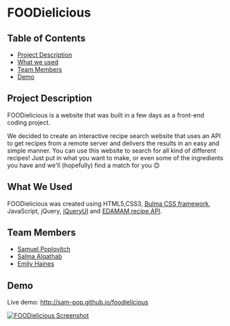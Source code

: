 # FOODielicious

## Table of Contents

* [Project Description](#desc)
* [What we used](#tech)
* [Team Members](#team-members)
* [Demo](#demo)

## <a name="dec"></a> Project Description

FOODielicious is a website that was built in a few days as a front-end coding project.

We decided to create an interactive recipe search website that uses an API to get recipes from a remote server and delivers the results in an easy and simple manner. 
You can use this website to search for all kind of different recipes! Just put in what you want to make, or even some of the ingredients you have and we'll (hopefully) find a match for you 😊️ 

## <a name="tech"></a>What We Used

FOODielicious was created using HTML5,CSS3, [Bulma CSS framework](https://bulma.io/), JavaScript, jQuery, [jQueryUI](https://jqueryui.com/) and [EDAMAM recipe API](https://www.edamam.com/).

## <a name="team-members"></a>Team Members

* [Samuel Poplovitch](https://github.com/sam-pop/)
* [Salma Alqathab](https://github.com/Salmaalqathab)
* [Emily Haines](https://github.com/PersephoneUnderground)

## <a name="demo"></a>Demo
Live demo: http://sam-pop.github.io/foodielicious

[![FOODielicious Screenshot](https://s7.postimg.cc/v3hychlx7/ezgif.com-optimize.gif)](http://sam-pop.github.io/foodielicious)
